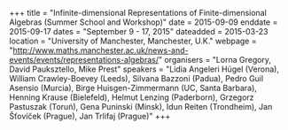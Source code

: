 +++
title = "Infinite-dimensional Representations of Finite-dimensional Algebras (Summer School and Workshop)"
date = 2015-09-09
enddate = 2015-09-17
dates = "September 9 - 17, 2015"
dateadded = 2015-03-23
location = "University of Manchester, Manchester, U.K."
webpage = "http://www.maths.manchester.ac.uk/news-and-events/events/representations-algebras/"
organisers = "Lorna Gregory, David Pauksztello, Mike Prest"
speakers = "Lidia Angeleri Hügel (Verona), William Crawley-Boevey (Leeds), Silvana Bazzoni (Padua), Pedro Guil Asensio (Murcia), Birge Huisgen-Zimmermann (UC, Santa Barbara), Henning Krause (Bielefeld), Helmut Lenzing (Paderborn), Grzegorz Pastuszak (Toruń), Gena Puninski (Minsk), Idun Reiten (Trondheim), Jan Šťovíček (Prague), Jan Trlifaj (Prague)"
+++
